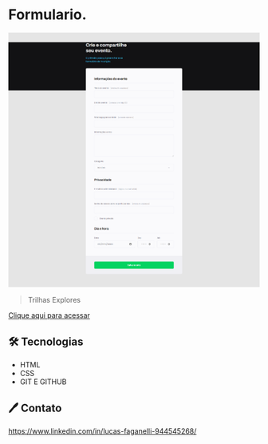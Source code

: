 # Formulario.

![preview](./.github/preview.png)

>Trilhas Explores

[Clique aqui para acessar](lucasfaganelli.github.io/Formulario01/)

## 🛠 Tecnologias

- HTML
- CSS
- GIT E GITHUB

## 🖊 Contato

https://www.linkedin.com/in/lucas-faganelli-944545268/
